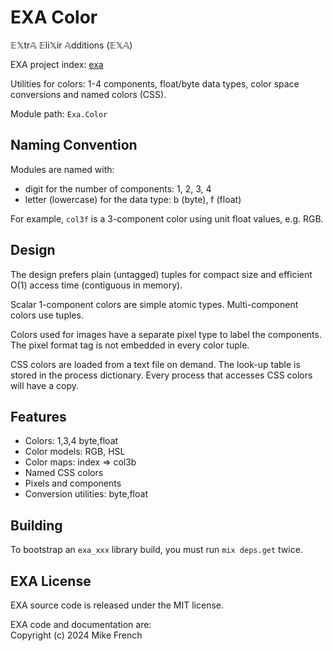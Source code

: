 # EXA Color

𝔼𝕏tr𝔸 𝔼li𝕏ir 𝔸dditions (𝔼𝕏𝔸)

EXA project index: [exa](https://github.com/red-jade/exa)

Utilities for colors: 1-4 components, float/byte data types,
color space conversions and named colors (CSS).

Module path: `Exa.Color`

## Naming Convention

Modules are named with:
- digit for the number of components: 1, 2, 3, 4
- letter (lowercase) for the data type: b (byte), f (float)

For example, `col3f` is a 3-component color using unit float values, e.g. RGB.

## Design

The design prefers plain (untagged) tuples
for compact size and efficient O(1) access time (contiguous in memory).

Scalar 1-component colors are simple atomic types.
Multi-component colors use tuples.

Colors used for images have a separate pixel type 
to label the components.
The pixel format tag is not embedded in every color tuple.

CSS colors are loaded from a text file on demand.
The look-up table is stored in the process dictionary.
Every process that accesses CSS colors will have a copy.

## Features

- Colors: 1,3,4 byte,float
- Color models: RGB, HSL
- Color maps: index => col3b
- Named CSS colors
- Pixels and components
- Conversion utilities: byte,float

## Building

To bootstrap an `exa_xxx` library build, 
you must run `mix deps.get` twice.

## EXA License

EXA source code is released under the MIT license.

EXA code and documentation are:<br>
Copyright (c) 2024 Mike French
